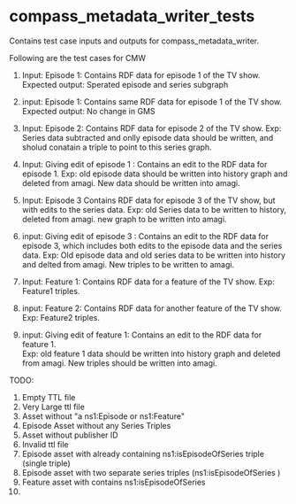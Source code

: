 # compass_metadata_writer_tests
Contains test case inputs and outputs for compass_metadata_writer.

Following are the test cases for CMW


1.  Input: Episode 1: Contains RDF data for episode 1 of the TV show.
	Expected output: Sperated episode and series subgraph
    
2.  input: Episode 1: Contains same RDF data for episode 1 of the TV show.
	Expected output: No change in GMS
    
3.  Input: Episode 2: Contains RDF data for episode 2 of the TV show.
	Exp: Series data subtracted and onlly episode data should be written, and sholud conatain a triple to point to this series graph.
    
4.  Input: Giving edit of episode 1 : Contains an edit to the RDF data for episode 1.
	Exp: old episode data should be written into history graph and deleted from amagi. New data should be written into amagi.
    
5.  Input: Episode 3 Contains RDF data for episode 3 of the TV show, but with edits to the series data.
	Exp: old Series data to be written to history, deleted from amagi. new graph to be written into amagi.
    
6.  input: Giving edit of episode 3 : Contains an edit to the RDF data for episode 3, which includes both edits to the episode data and the series data.
	  Exp: Old episode data and old series data to be written into history and delted from amagi. New triples to be written to amagi.
	  
7.  Input: Feature 1: Contains RDF data for a feature of the TV show.
    Exp: Feature1 triples.
    
8.  input: Feature 2: Contains RDF data for another feature of the TV show.
    Exp: Feature2  triples.
    
9.  input: Giving edit of feature 1: Contains an edit to the RDF data for feature 1.	
	Exp: old feature 1 data should be written into history graph and deleted from amagi. New triples should be written into amagi.

TODO:

1. Empty TTL file
2. Very Large ttl file
3. Asset without "a ns1:Episode or ns1:Feature"
4. Episode Asset without any Series Triples
5. Asset without publisher ID
6. Invalid ttl file 
7. Episode asset with already containing ns1:isEpisodeOfSeries triple (single triple)
7. Episode asset with two separate series triples (ns1:isEpisodeOfSeries )
8. Feature asset with contains ns1:isEpisodeOfSeries
9. 